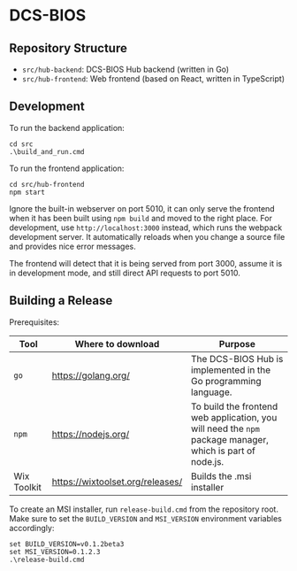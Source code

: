 # DCS-BIOS

## Repository Structure

* `src/hub-backend`: DCS-BIOS Hub backend (written in Go)
* `src/hub-frontend`: Web frontend (based on React, written in TypeScript)

## Development

To run the backend application:
````
cd src
.\build_and_run.cmd
````

To run the frontend application:
````
cd src/hub-frontend
npm start
````

Ignore the built-in webserver on port 5010, it can only serve the frontend when it has been built using `npm build` and moved to the right place. For development, use `http://localhost:3000` instead, which runs the webpack development server. It automatically reloads when you change a source file and provides nice error messages.

The frontend will detect that it is being served from port 3000, assume it is in development mode, and still direct API requests to port 5010.


## Building a Release

Prerequisites:

| Tool | Where to download | Purpose |
| --- | --- | --- | 
| `go` | https://golang.org/ | The DCS-BIOS Hub is implemented in the Go programming language. |
| `npm` | https://nodejs.org/ | To build the frontend web application, you will need the `npm` package manager, which is part of node.js. |
| Wix Toolkit | https://wixtoolset.org/releases/ | Builds the .msi installer |

To create an MSI installer, run `release-build.cmd` from the repository root. Make sure to set the `BUILD_VERSION` and `MSI_VERSION` environment variables accordingly:

````
set BUILD_VERSION=v0.1.2beta3
set MSI_VERSION=0.1.2.3
.\release-build.cmd
````
